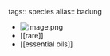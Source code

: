 tags:: species
alias:: badung

- ![image.png](https://peach-geographical-bat-397.mypinata.cloud/ipfs/QmbNqbSa7StHDEXw984rEK4h1eXYbqiTXsx163qGcG8xHH)
- [[rare]]
- [[essential oils]]